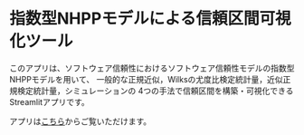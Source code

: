 # 指数型NHPPモデルによる信頼区間可視化ツール

このアプリは、ソフトウェア信頼性におけるソフトウェア信頼性モデルの指数型NHPPモデルを用いて、
一般的な正規近似，Wilksの尤度比検定統計量，近似正規検定統計量，シミュレーションの
4つの手法で信頼区間を構築・可視化できるStreamlitアプリです。

アプリは[こちら](https://ishinkimura-nhpp-ci-app.streamlit.app)からご覧いただけます。
